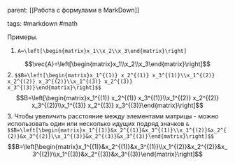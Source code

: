 parent: [[Работа с формулами в MarkDown]]

tags: #markdown #math 

Примеры.

1. `A=\left[\begin{matrix}x_1\\x_2\\x_3\end{matrix}\right]`

$$\vec{A}=\left[\begin{matrix}x_1\\x_2\\x_3\end{matrix}\right]$$
2. `$$B=\left[\begin{matrix}x_1^{(1)} x_2^{(1)} x_3^{(1)}\\x_1^{(2)} x_2^{(2)} x_3^{(2)}\\x_1^{(3)} x_2^{(3)} x_3^{(3)}\end{matrix}\right]$$`$$B=\left[\begin{matrix}x_1^{(1)} x_2^{(1)} x_3^{(1)}\\x_1^{(2)} x_2^{(2)} x_3^{(2)}\\x_1^{(3)} x_2^{(3)} x_3^{(3)}\end{matrix}\right]$$
3. Чтобы увеличить расстояние между элементами матрицы - можно использовать один или несколько идущих подряд значков `&`
`$$B=\left[\begin{matrix}x_1^{(1)}&x_2^{(1)}&x_3^{(1)}\\x_1^{(2)}&x_2^{(2)}&x_3^{(2)}\\x_1^{(3)}&x_2^{(3)}&x_3^{(3)}\end{matrix}\right]$$`
$$B=\left[\begin{matrix}x_1^{(1)}&x_2^{(1)}&x_3^{(1)}\\x_1^{(2)}&x_2^{(2)}&x_3^{(2)}\\x_1^{(3)}&x_2^{(3)}&x_3^{(3)}\end{matrix}\right]$$